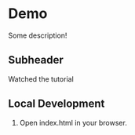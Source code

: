 # Demo

Some description!

## Subheader

Watched the tutorial

## Local Development

1. Open index.html in your browser.